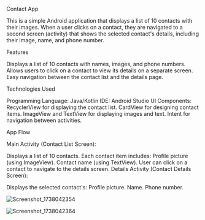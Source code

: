 Contact App

This is a simple Android application that displays a list of 10 contacts with their images. When a user clicks on a contact, they are navigated to a second screen (activity) 
that shows the selected contact's details, including their image, name, and phone number.

Features

Displays a list of 10 contacts with names, images, and phone numbers.
Allows users to click on a contact to view its details on a separate screen.
Easy navigation between the contact list and the details page.

Technologies Used

Programming Language: Java/Kotlin
IDE: Android Studio
UI Components:
RecyclerView for displaying the contact list.
CardView for designing contact items.
ImageView and TextView for displaying images and text.
Intent for navigation between activities.

App Flow

Main Activity (Contact List Screen):

Displays a list of 10 contacts.
Each contact item includes:
Profile picture (using ImageView).
Contact name (using TextView).
User can click on a contact to navigate to the details screen.
Details Activity (Contact Details Screen):

Displays the selected contact's:
Profile picture.
Name.
Phone number.

![Screenshot_1738042354](https://github.com/user-attachments/assets/e78bfc29-bcc6-4a2c-806d-ff9a0f6a23d1)


![Screenshot_1738042364](https://github.com/user-attachments/assets/f991bb53-0821-495b-910f-c4d2ca3102f1)


